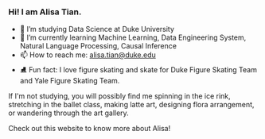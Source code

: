 ### Hi! I am Alisa Tian.


- 🌱 I’m studying Data Science at Duke University
- 🔭 I’m currently learning Machine Learning, Data Engineering System, Natural Language Processing, Causal Inference
- 📫 How to reach me: alisa.tian@duke.edu
- ⛸️ Fun fact: I love figure skating and skate for Duke Figure Skating Team and Yale Figure Skating Team. 

If I'm not studying, you will possibly find me spinning in the ice rink, stretching in the ballet class, making latte art, designing flora arrangement, or wandering through the art gallery.

Check out this website to know more about Alisa!


<!--
**alisa0705/alisa0705** is a ✨ _special_ ✨ repository because its `README.md` (this file) appears on your GitHub profile.

